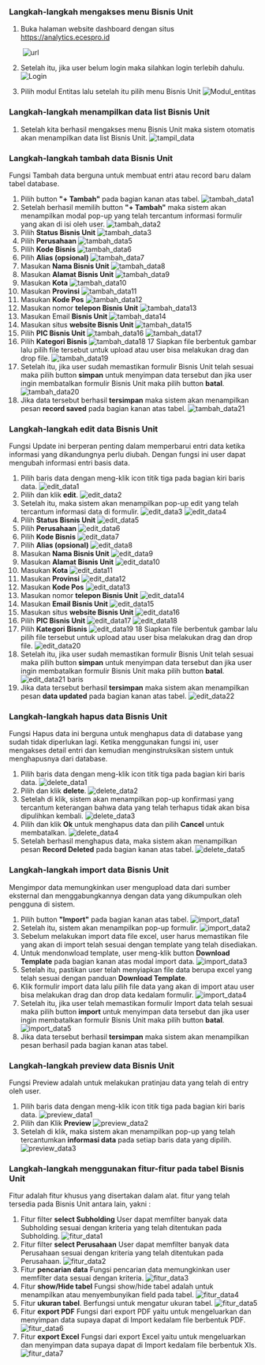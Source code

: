 ### __Langkah-langkah mengakses menu Bisnis Unit__
1. Buka halaman website dashboard dengan situs https://analytics.ecespro.id

&nbsp;&nbsp;&nbsp;&nbsp;&nbsp;&nbsp;&nbsp;![url](../../static/img/BisnisUnit/Url.png)

2. Setelah itu, jika user belum login maka silahkan login terlebih dahulu.
![Login](../../static/img/BisnisUnit/1.png)

3. Pilih modul Entitas lalu setelah itu pilih menu Bisnis Unit
![Modul_entitas](../../static/img/BisnisUnit/2.png)

### __Langkah-langkah menampilkan data list Bisnis Unit__

1. Setelah kita berhasil mengakses menu Bisnis Unit maka sistem otomatis akan menampilkan data list Bisnis Unit.
![tampil_data](../../static/img/BisnisUnit/3.png)

### __Langkah-langkah tambah data Bisnis Unit__
Fungsi Tambah data berguna untuk membuat entri atau record baru dalam tabel database. 
1. Pilih button **"+ Tambah"** pada bagian kanan atas tabel.
![tambah_data1](../../static/img/BisnisUnit/4.png)
2. Setelah berhasil memilih button **"+ Tambah"** maka sistem akan menampilkan modal pop-up yang telah tercantum informasi formulir yang akan di isi oleh user.
![tambah_data2](../../static/img/BisnisUnit/5.png)
3. Pilih **Status Bisnis Unit**
![tambah_data3](../../static/img/BisnisUnit/6.png)
4. Pilih **Perusahaan**
![tambah_data5](../../static/img/BisnisUnit/7.png)
5. Pilih **Kode Bisnis**
![tambah_data6](../../static/img/BisnisUnit/8.png)
6. Pilih **Alias (opsional)**
![tambah_data7](../../static/img/BisnisUnit/9.png)
7. Masukan **Nama Bisnis Unit**
![tambah_data8](../../static/img/BisnisUnit/10.png)
8. Masukan **Alamat Bisnis Unit**
![tambah_data9](../../static/img/BisnisUnit/11.png)
9. Masukan **Kota**
![tambah_data10](../../static/img/BisnisUnit/12.png)
10. Masukan **Provinsi**
![tambah_data11](../../static/img/BisnisUnit/13.png)
11. Masukan **Kode Pos**
![tambah_data12](../../static/img/BisnisUnit/14.png)
12. Masukan nomor **telepon Bisnis Unit**
![tambah_data13](../../static/img/BisnisUnit/15.png)
13. Masukan Email **Bisnis Unit**
![tambah_data14](../../static/img/BisnisUnit/57.png)
14. Masukan situs **website Bisnis Unit**
![tambah_data15](../../static/img/BisnisUnit/62.png)
15. Pilih **PIC Bisnis Unit**
![tambah_data16](../../static/img/BisnisUnit/18.png)
![tambah_data17](../../static/img/BisnisUnit/22.png)
16. Pilih **Kategori Bisnis**
![tambah_data18](../../static/img/BisnisUnit/19.png)
17  Siapkan file berbentuk gambar lalu pilih file tersebut untuk upload atau user bisa melakukan drag dan drop file.
![tambah_data19](../../static/img/BisnisUnit/20.png)
18. Setelah itu, jika user sudah memastikan formulir Bisnis Unit telah sesuai maka pilih button **simpan** untuk menyimpan data tersebut dan jika user ingin membatalkan formulir Bisnis Unit maka pilih button **batal**.
![tambah_data20](../../static/img/BisnisUnit/21.png)
19. Jika data tersebut berhasil **tersimpan** maka sistem akan menampilkan pesan **record saved** pada bagian kanan atas tabel.
![tambah_data21](../../static/img/BisnisUnit/44.png)

### __Langkah-langkah edit data Bisnis Unit__
Fungsi Update ini berperan penting dalam memperbarui entri data ketika informasi yang dikandungnya perlu diubah. Dengan fungsi ini user dapat mengubah informasi entri basis data. 
1. Pilih baris data dengan meng-klik icon titik tiga pada bagian kiri baris data.
![edit_data1](../../static/img/BisnisUnit/23.png)
2. Pilih dan klik **edit**.
![edit_data2](../../static/img/BisnisUnit/24.png)
3. Setelah itu, maka sistem akan menampilkan pop-up edit yang telah tercantum informasi data di formulir.
![edit_data3](../../static/img/BisnisUnit/25.png)
![edit_data4](../../static/img/BisnisUnit/26.png)
4. Pilih **Status Bisnis Unit**
![edit_data5](../../static/img/BisnisUnit/27.png)
5. Pilih **Perusahaan**
![edit_data6](../../static/img/BisnisUnit/28.png)
6. Pilih **Kode Bisnis**
![edit_data7](../../static/img/BisnisUnit/29.png)
7. Pilih **Alias (opsional)**
![edit_data8](../../static/img/BisnisUnit/30.png)
8. Masukan **Nama Bisnis Unit**
![edit_data9](../../static/img/BisnisUnit/31.png)
9. Masukan **Alamat Bisnis Unit**
![edit_data10](../../static/img/BisnisUnit/32.png)
10. Masukan **Kota**
![edit_data11](../../static/img/BisnisUnit/33.png)
11. Masukan **Provinsi**
![edit_data12](../../static/img/BisnisUnit/34.png)
12. Masukan **Kode Pos**
![edit_data13](../../static/img/BisnisUnit/35.png)
13. Masukan nomor **telepon Bisnis Unit**
![edit_data14](../../static/img/BisnisUnit/36.png)
14. Masukan **Email Bisnis Unit**
![edit_data15](../../static/img/BisnisUnit/37.png)
15. Masukan situs **website Bisnis Unit**
![edit_data16](../../static/img/BisnisUnit/38.png)
16. Pilih **PIC Bisnis Unit**
![edit_data17](../../static/img/BisnisUnit/39.png)
![edit_data18](../../static/img/BisnisUnit/43.png)
17. Pilih **Kategori Bisnis**
![edit_data19](../../static/img/BisnisUnit/40.png)
18  Siapkan file berbentuk gambar lalu pilih file tersebut untuk upload atau user bisa melakukan drag dan drop file.
![edit_data20](../../static/img/BisnisUnit/41.png)
19. Setelah itu, jika user sudah memastikan formulir Bisnis Unit telah sesuai maka pilih button **simpan** untuk menyimpan data tersebut dan jika user ingin membatalkan formulir Bisnis Unit maka pilih button **batal**.
![edit_data21](../../static/img/BisnisUnit/42.png)
baris
20. Jika data tersebut berhasil **tersimpan** maka sistem akan menampilkan pesan **data updated** pada bagian kanan atas tabel.
![edit_data22](../../static/img/BisnisUnit/45.png)

### __Langkah-langkah hapus data Bisnis Unit__
Fungsi Hapus data ini berguna untuk menghapus data di database yang sudah tidak diperlukan lagi. Ketika menggunakan fungsi ini, user mengakses detail entri dan kemudian menginstruksikan sistem untuk menghapusnya dari database. 
1. Pilih baris data dengan meng-klik icon titik tiga pada bagian kiri baris data.
![delete_data1](../../static/img/BisnisUnit/23.png)
2. Pilih dan klik **delete**.
![delete_data2](../../static/img/BisnisUnit/24.png)
3. Setelah di klik, sistem akan menampilkan pop-up konfirmasi yang tercantum keterangan bahwa data yang telah terhapus tidak akan bisa dipulihkan kembali.
![delete_data3](../../static/img/BisnisUnit/46.png)
4. Pilih dan klik **Ok** untuk menghapus data dan pilih **Cancel** untuk membatalkan.
![delete_data4](../../static/img/BisnisUnit/47.png)
5. Setelah berhasil menghapus data, maka sistem akan menampilkan pesan **Record Deleted** pada bagian kanan atas tabel.
![delete_data5](../../static/img/BisnisUnit/48.png)

### __Langkah-langkah import data Bisnis Unit__
Mengimpor data memungkinkan user mengupload data dari sumber eksternal dan menggabungkannya dengan data yang dikumpulkan oleh pengguna di sistem. 
1. Pilih button **"Import"** pada bagian kanan atas tabel.
![import_data1](../../static/img/BisnisUnit/49.png)
2. Setelah itu, sistem akan menampilkan pop-up formulir.
![import_data2](../../static/img/BisnisUnit/50.png)
3. Sebelum melakukan import data file excel, user harus memastikan file yang akan di import telah sesuai dengan template yang telah disediakan.
4. Untuk mendonwload template, user meng-klik button **Download Template** pada bagian kanan atas modal import data.
![import_data3](../../static/img/BisnisUnit/51.png)
5. Setelah itu, pastikan user telah menyiapkan file data berupa excel yang telah sesuai dengan panduan **Download Template**.
6. Klik formulir import data lalu pilih file data yang akan di import atau user bisa melakukan drag dan drop data kedalam formulir.
![import_data4](../../static/img/BisnisUnit/52.png)
7. Setelah itu, jika user telah memastikan formulir Import data telah sesuai maka pilih button **import** untuk menyimpan data tersebut dan jika user ingin membatalkan formulir Bisnis Unit maka pilih button **batal**.
![import_data5](../../static/img/BisnisUnit/53.png)
8. Jika data tersebut berhasil **tersimpan** maka sistem akan menampilkan pesan berhasil pada bagian kanan atas tabel.

### __Langkah-langkah preview data Bisnis Unit__

Fungsi Preview adalah untuk melakukan pratinjau data yang telah di entry oleh user.
1. Pilih baris data dengan meng-klik icon titik tiga pada bagian kiri baris data.
![preview_data1](../../static/img/BisnisUnit/23.png)
2. Pilih dan Klik **Preview**
![preview_data2](../../static/img/BisnisUnit/24.png)
3. Setelah di klik, maka sistem akan menampilkan pop-up yang telah tercantumkan **informasi data** pada setiap baris data yang dipilih.
![preview_data3](../../static/img/BisnisUnit/54.png)
### __Langkah-langkah menggunakan fitur-fitur pada tabel Bisnis Unit__
Fitur adalah fitur khusus yang disertakan dalam alat. fitur yang telah tersedia pada Bisnis Unit antara lain, yakni :

1. Fitur filter **select Subholding**
User dapat memfilter banyak data Subholding sesuai dengan kriteria yang telah ditentukan pada Subholding.
![fitur_data1](../../static/img/BisnisUnit/55.png)
2. Fitur filter **select Perusahaan**
User dapat memfilter banyak data Perusahaan sesuai dengan kriteria yang telah ditentukan pada Perusahaan.
![fitur_data2](../../static/img/BisnisUnit/56.png)
3. Fitur **pencarian data**
Fungsi pencarian data memungkinkan user memfilter data sesuai dengan kriteria.
![fitur_data3](../../static/img/BisnisUnit/63.png)
4. Fitur **show/Hide tabel**
Fungsi show/hide tabel adalah untuk menampilkan atau menyembunyikan field pada tabel.
![fitur_data4](../../static/img/BisnisUnit/58.png)
5. Fitur **ukuran tabel**.
Berfungsi untuk mengatur ukuran tabel.
![fitur_data5](../../static/img/BisnisUnit/59.png)
6. Fitur **export PDF**
Fungsi dari export PDF yaitu untuk mengeluarkan dan menyimpan data supaya dapat di Import kedalam file berbentuk PDF.
![fitur_data6](../../static/img/BisnisUnit/60.png)
7. Fitur **export Excel**
Fungsi dari export Excel yaitu untuk mengeluarkan dan menyimpan data supaya dapat di Import kedalam file berbentuk Xls.
![fitur_data7](../../static/img/BisnisUnit/61.png)